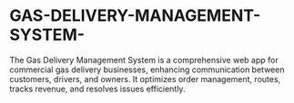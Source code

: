 # GAS-DELIVERY-MANAGEMENT-SYSTEM-
The Gas Delivery Management System is a comprehensive web app for commercial gas delivery businesses, enhancing communication between customers, drivers, and owners. It optimizes order management, routes, tracks revenue, and resolves issues efficiently.
